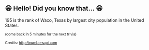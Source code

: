 ## :smile: Hello! Did you know that... :smile:
195 is the rank of Waco, Texas by largest city population in the United States.

<sup>(come back in 5 minutes for the next trivia)</sup>


<sup>Credits: http://numbersapi.com</sup>
